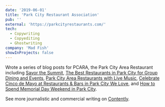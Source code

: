 ```yaml
---
date: '2019-06-01'
title: 'Park City Restaurant Association'
pub: ''
external: 'https://parkcityrestaurants.com/'
tech:
  - Copywriting
  - Copyediting
  - Ghostwriting
company: 'Mad Fish'
showInProjects: false
---
```


Wrote a series of blog posts for PCARA, the Park City Area Restaurant including [Savor the Summit](https://parkcityrestaurants.com/blog/get-the-details-on-savor-the-summit-2019-in-park-city), [The Best Restaurants in Park City for Group Dining and Events](https://parkcityrestaurants.com/blog/the-best-restaurants-in-park-city-for-group-dining-and-events), [Park City Area Restaurants with Live Music](https://parkcityrestaurants.com/blog/park-city-area-restaurants-with-live-music), [Celebrate Cinco de Mayo at Restaurants & Bars in Park City We Love](https://parkcityrestaurants.com/blog/celebrate-cinco-de-mayo-at-restaurants-and-bars-in-park-city-we-love), and [How to Spend Memorial Day Weekend in Park City](https://parkcityrestaurants.com/blog/how-to-spend-memorial-day-weekend-in-park-city).

See more journalistic and commercial writing on [Contently](https://alleyhector.contently.com/).
